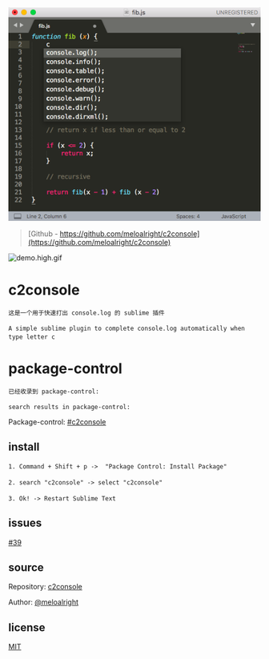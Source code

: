 ![demo.png](./demo.png)    
    
    
> [Github - https://github.com/meloalright/c2console](https://github.com/meloalright/c2console)        
    
    
![demo.high.gif](./demo.high.gif)   
   
   
   
   
# c2console   
   
`这是一个用于快速打出 console.log 的 sublime 插件`   
   
`A simple sublime plugin to complete console.log automatically when type letter c`   
   
   
   
# package-control    
   
`已经收录到 package-control:`   
   
`search results in package-control:`    
   
Package-control: [#c2console](https://packagecontrol.io/search/c2console)    
   
   
   
   
## install   
   
```
1. Command + Shift + p ->  "Package Control: Install Package"

2. search "c2console" -> select "c2console"

3. Ok! -> Restart Sublime Text
```   
   
   
   
## issues       
   
[#39](https://github.com/ihodev/sublime-da-ui/issues/39)     
    
      
## source    
   
Repository: [c2console](https://github.com/meloalright/c2console)      
   
Author: [@meloalright](https://github.com/meloalright)   
   
   
## license   
   
[MIT](https://revolunet.mit-license.org/)   
